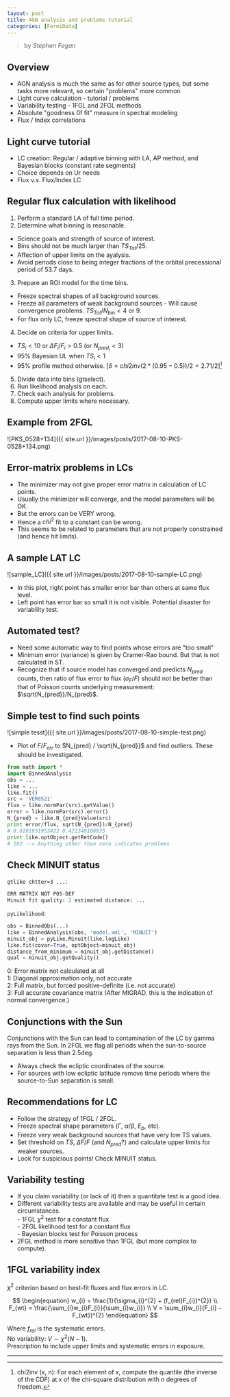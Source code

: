 ```yaml
---
layout: post
title: AGN analysis and problems tutorial
categories: [FermiData]
---
```


> by *Stephen Fegan*

## Overview
* AGN analysis is much the same as for other source types, but some tasks more relevant, so certain "problems" more common
* Light curve calculation - tutorial / problems
* Variability testing - 1FGL and 2FGL methods
* Absolute "goodness 0f fit" measure in spectral modeling
* Flux / Index correlations

## Light curve tutorial
* LC creation: Regular / adaptive binning with LA, AP method, and Bayesian blocks (constant rate segments)
* Choice depends on Ur needs
* Flux v.s. Flux/Index LC

## Regular flux calculation with likelihood
1. Perform a standard LA of full time period.
2. Determine what binning is reasonable. 
* Science goals and strength of source of interest.
* Bins should not be much larger than $TS_{Tot} / 25$.
* Affection of upper limits on the ayalysis.
* Avoid periods close to being integer fractions of the orbital precessional period of $53.7$ days.
3. Prepare an ROI model for the time bins. 
* Freeze spectral shapes of all background sources.
* Freeze all parameters of weak background sources - Will cause convergence problems. $TS_{Tot} / N_{bin} < 4$ or $9$.
* For flux only LC, freeze spectral shape of source of interest.
4. Decide on criteria for upper limits. 
* $TS_i < 10$ or ${\Delta}F_i / F_i > 0.5$ (or $N_{pred}_i < 3$)
* $95\%$ Bayesian UL when $TS_i < 1$
* $95\%$ profile method otherwise. [$\delta = chi2inv(2*(0.95-0.5))/2 = 2.71/2$][^chi2inv]
5. Divide data into bins (gtselect).
6. Run likelihood analysis on each.
7. Check each analysis for problems.
8. Compute upper limits where necessary.

## Example from 2FGL
![PKS_0528+134]({{ site.url }}/images/posts/2017-08-10-PKS-0528+134.png)

## Error-matrix problems in LCs
* The minimizer may not give proper error matrix in calculation of LC points.
* Usually the minimizer will converge, and the model parameters will be OK.
* But the errors can be VERY wrong.
* Hence a $chi^2$ fit to a constant can be wrong.
* This seems to be related to parameters that are not properly constrained (and hence hit limits).

## A sample LAT LC
![sample_LC]({{ site.url }}/images/posts/2017-08-10-sample-LC.png)

* In this plot, right point has smaller error bar than others at same flux level.
* Left point has error bar so small it is not visible. Potential disaster for variability test.

## Automated test?
* Need some automatic way to find points whose errors are "too small"
* Minimum error (variance) is given by Cramer-Rao bound. But that is not calculated in ST.
* Recognize that if source model has converged and predicts $N_{pred}$ counts, then ratio of flux error to flux ($\sigma_F/F$) should not be better than that of Poisson counts underlying measurement: $\sqrt{N_{pred}}/N_{pred}$.

## Simple test to find such points
![simple tesst]({{ site.url }}/images/posts/2017-08-10-simple-test.png)

* Plot of $F / F_{err}$ to $N_{pred} / \sqrt{N_{pred}}$ and find outliers. These should be investigated.

```python
from math import *
import BinnedAnalysis
obs = ...
like = ...
like.fit()
src = 'VER0521'
flux = like.normPar(src).getValue()
error = like.normPar(src).error()
N_{pred} = like.N_{pred}Value(src)
print error/flux, sqrt(N_{pred})/N_{pred}
# 0.0281931953422 0.421340108935
print like.optObject.getRetCode()
# 102 --> Anything other than zero indicates problems
```
## Check MINUIT status
`gtlike chtter=3 ...`:

```python
ERR MATRIX NOT POS-DEF
Minuit fit quality: 2 estimated distance: ...
```
`pyLikelihood`:

```python
obs = BinnedObs(...)
like = BinnedAnalysis(obs, 'model.xml', 'MINUIT')
minuit_obj = pyLike.Minuit(like.logLike)
like.fit(covar=True, optObject=minuit_obj)
distance_from_minimum = minuit_obj.getDistance()
qual = minuit_obj.getQuality()
```
$0$: Error matrix not calculated at all  
$1$: Diagonal approximation only, not accurate   
$2$: Full matrix, but forced positive-definite (i.e. not accurate)   
$3$: Full accurate covariance matrix (After MIGRAD, this is the indication of normal convergence.)

## Conjunctions with the Sun
Conjunctions with the Sun can lead to contamination of the LC by gamma rays from the Sun. In 2FGL we flag all periods when the sun-to-source separation is less than 2.5deg.

* Always check the ecliptic coordinates of the source.
* For sources with low ecliptic latitude remove time
periods where the source-to-Sun separation is small.

## Recommendations for LC
* Follow the strategy of 1FGL / 2FGL.
* Freeze spectral shape parameters ($\Gamma$, $\alpha$/$\beta$, $E_b$, etc).
* Freeze very weak background sources that have very low TS values.
* Set threshold on $TS$, ${\Delta}F/F$ (and $N_{pred}$?) and calculate upper limits for weaker sources.
* Look for suspicious points! Check MINUIT status.

## Variability testing
* If you claim variability (or lack of it) then a quantitate test is a good idea.
* Different variability tests are available and may
be useful in certain circumstances.  
\- 1FGL $\chi^2$ test for a constant flux  
\- 2FGL likelihood test for a constant flux  
\- Bayesian blocks test for Poisson process
* 2FGL method is more sensitive than 1FGL (but
more complex to compute).

## 1FGL variability index
$\chi^2$ criterion based on best-fit fluxes and flux errors in LC.

$$
\begin{equation}
   w_{i} = \frac{1}{\sigma_{i}^{2} + (f_{rel}F_{i})^{2}}  \\
   F_{wt} = \frac{\sum_{i}w_{i}F_{i}}{\sum_{i}w_{i}} \\
   V = \sum_{i}w_{i}(F_{i} - F_{wt})^{2}
\end{equation}
$$

Where $f_{rel}$ is the systematic errors.  
No variability: $V \sim \chi^2(N-1)$.  
Prescription to include upper limits and systematic errors in exposure.

***
[^chi2inv]: chi2inv (x, n): For each element of x, compute the quantile (the inverse of the CDF) at x of the chi-square distribution with n degrees of freedom.